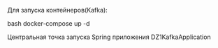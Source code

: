 Для запуска контейнеров(Kafka):

bash
docker-compose up -d

Центральная точка запуска Spring приложения DZ1KafkaApplication

